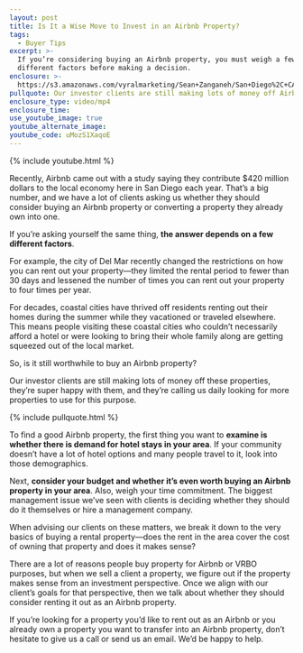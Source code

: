```yaml
---
layout: post
title: Is It a Wise Move to Invest in an Airbnb Property?
tags:
  - Buyer Tips
excerpt: >-
  If you’re considering buying an Airbnb property, you must weigh a few
  different factors before making a decision.
enclosure: >-
  https://s3.amazonaws.com/vyralmarketing/Sean+Zanganeh/San+Diego%2C+CA+Real+Estate+Air+BnB.mp4
pullquote: Our investor clients are still making lots of money off Airbnb properties.
enclosure_type: video/mp4
enclosure_time:
use_youtube_image: true
youtube_alternate_image:
youtube_code: uMozS1XaqoE
---
```



{% include youtube.html %}

Recently, Airbnb came out with a study saying they contribute $420 million dollars to the local economy here in San Diego each year. That’s a big number, and we have a lot of clients asking us whether they should consider buying an Airbnb property or converting a property they already own into one.&nbsp;

If you’re asking yourself the same thing, **the answer depends on a few different factors**.

For example, the city of Del Mar recently changed the restrictions on how you can rent out your property—they limited the rental period to fewer than 30 days and lessened the number of times you can rent out your property to four times per year.&nbsp;

For decades, coastal cities have thrived off residents renting out their homes during the summer while they vacationed or traveled elsewhere. This means people visiting these coastal cities who couldn’t necessarily afford a hotel or were looking to bring their whole family along are getting squeezed out of the local market.

So, is it still worthwhile to buy an Airbnb property?

Our investor clients are still making lots of money off these properties, they’re super happy with them, and they’re calling us daily looking for more properties to use for this purpose.&nbsp;

{% include pullquote.html %}

To find a good Airbnb property, the first thing you want to **examine is whether there is demand for hotel stays in your area**. If your community doesn’t have a lot of hotel options and many people travel to it, look into those demographics.&nbsp;

Next, **consider your budget and whether it’s even worth buying an Airbnb property in your area**. Also, weigh your time commitment. The biggest management issue we’ve seen with clients is deciding whether they should do it themselves or hire a management company.&nbsp;

When advising our clients on these matters, we break it down to the very basics of buying a rental property—does the rent in the area cover the cost of owning that property and does it makes sense?

There are a lot of reasons people buy property for Airbnb or VRBO purposes, but when we sell a client a property, we figure out if the property makes sense from an investment perspective. Once we align with our client’s goals for that perspective, then we talk about whether they should consider renting it out as an Airbnb property.&nbsp;

If you’re looking for a property you’d like to rent out as an Airbnb or you already own a property you want to transfer into an Airbnb property, don’t hesitate to give us a call or send us an email. We’d be happy to help.